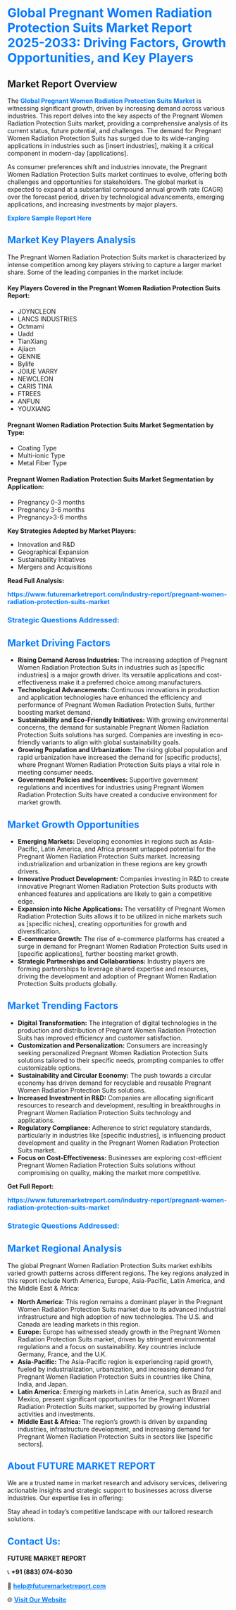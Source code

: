 <h1 style="color: #007BFF;">Global Pregnant Women Radiation Protection Suits Market Report 2025-2033: Driving Factors, Growth Opportunities, and Key Players</h1>

<section id="overview">
<h2>Market Report Overview</h2>
<p>The <a href="https://www.futuremarketreport.com/industry-report/pregnant-women-radiation-protection-suits-market" style="color: #007BFF; text-decoration: none;"><strong>Global Pregnant Women Radiation Protection Suits Market</strong></a> is witnessing significant growth, driven by increasing demand across various industries. This report delves into the key aspects of the Pregnant Women Radiation Protection Suits market, providing a comprehensive analysis of its current status, future potential, and challenges. The demand for Pregnant Women Radiation Protection Suits has surged due to its wide-ranging applications in industries such as [insert industries], making it a critical component in modern-day [applications].</p>
<p>As consumer preferences shift and industries innovate, the Pregnant Women Radiation Protection Suits market continues to evolve, offering both challenges and opportunities for stakeholders. The global market is expected to expand at a substantial compound annual growth rate (CAGR) over the forecast period, driven by technological advancements, emerging applications, and increasing investments by major players.</p>
</section>

<section id="overview">
<p><a href="https://www.futuremarketreport.com/request-sample/reportId=86378" style="color: #007BFF; text-decoration: none;"><strong>Explore Sample Report Here</strong></a></p>
</section>

<section id="key-players">
<h2 style="color: #007BFF;">Market Key Players Analysis</h2>
<p>The Pregnant Women Radiation Protection Suits market is characterized by intense competition among key players striving to capture a larger market share. Some of the leading companies in the market include:</p>
<h4>Key Players Covered in the Pregnant Women Radiation Protection Suits Report:</h4>
<ul><li>JOYNCLEON</li><li>LANCS INDUSTRIES</li><li>Octmami</li><li>Uadd</li><li>TianXiang</li><li>Ajiacn</li><li>GENNIE</li><li>Bylife</li><li>JOIUE VARRY</li><li>NEWCLEON</li><li>CARIS TINA</li><li>FTREES</li><li>ANFUN</li><li>YOUXIANG</li></ul>
<h4>Pregnant Women Radiation Protection Suits Market Segmentation by Type:</h4>
<ul><li>Coating Type</li><li>Multi-ionic Type</li><li>Metal Fiber Type</li></ul>

<h4>Pregnant Women Radiation Protection Suits Market Segmentation by Application:</h4>
<ul><li>Pregnancy 0-3 months</li><li>Pregnancy 3-6 months</li><li>Pregnancy&gt;3-6 months</li></ul>
<p><strong>Key Strategies Adopted by Market Players:</strong></p>
<ul>
<li>Innovation and R&D</li>
<li>Geographical Expansion</li>
<li>Sustainability Initiatives</li>
<li>Mergers and Acquisitions</li>
</ul>
</section>

<section>
<p><strong>Read Full Analysis: </strong></p><a href="https://www.futuremarketreport.com/industry-report/pregnant-women-radiation-protection-suits-market" style="color: #007BFF; text-decoration: none;"><strong>https://www.futuremarketreport.com/industry-report/pregnant-women-radiation-protection-suits-market</strong></a>
<h3 style="color: #007BFF;">Strategic Questions Addressed:</h3>
</section>

<section id="driving-factors">
<h2 style="color: #007BFF;">Market Driving Factors</h2>
<ul>
<li><strong>Rising Demand Across Industries:</strong> The increasing adoption of Pregnant Women Radiation Protection Suits in industries such as [specific industries] is a major growth driver. Its versatile applications and cost-effectiveness make it a preferred choice among manufacturers.</li>
<li><strong>Technological Advancements:</strong> Continuous innovations in production and application technologies have enhanced the efficiency and performance of Pregnant Women Radiation Protection Suits, further boosting market demand.</li>
<li><strong>Sustainability and Eco-Friendly Initiatives:</strong> With growing environmental concerns, the demand for sustainable Pregnant Women Radiation Protection Suits solutions has surged. Companies are investing in eco-friendly variants to align with global sustainability goals.</li>
<li><strong>Growing Population and Urbanization:</strong> The rising global population and rapid urbanization have increased the demand for [specific products], where Pregnant Women Radiation Protection Suits plays a vital role in meeting consumer needs.</li>
<li><strong>Government Policies and Incentives:</strong> Supportive government regulations and incentives for industries using Pregnant Women Radiation Protection Suits have created a conducive environment for market growth.</li>
</ul>
</section>

<section id="growth-opportunities">
<h2 style="color: #007BFF;">Market Growth Opportunities</h2>
<ul>
<li><strong>Emerging Markets:</strong> Developing economies in regions such as Asia-Pacific, Latin America, and Africa present untapped potential for the Pregnant Women Radiation Protection Suits market. Increasing industrialization and urbanization in these regions are key growth drivers.</li>
<li><strong>Innovative Product Development:</strong> Companies investing in R&D to create innovative Pregnant Women Radiation Protection Suits products with enhanced features and applications are likely to gain a competitive edge.</li>
<li><strong>Expansion into Niche Applications:</strong> The versatility of Pregnant Women Radiation Protection Suits allows it to be utilized in niche markets such as [specific niches], creating opportunities for growth and diversification.</li>
<li><strong>E-commerce Growth:</strong> The rise of e-commerce platforms has created a surge in demand for Pregnant Women Radiation Protection Suits used in [specific applications], further boosting market growth.</li>
<li><strong>Strategic Partnerships and Collaborations:</strong> Industry players are forming partnerships to leverage shared expertise and resources, driving the development and adoption of Pregnant Women Radiation Protection Suits products globally.</li>
</ul>
</section>

<section id="trending-factors">
<h2 style="color: #007BFF;">Market Trending Factors</h2>
<ul>
<li><strong>Digital Transformation:</strong> The integration of digital technologies in the production and distribution of Pregnant Women Radiation Protection Suits has improved efficiency and customer satisfaction.</li>
<li><strong>Customization and Personalization:</strong> Consumers are increasingly seeking personalized Pregnant Women Radiation Protection Suits solutions tailored to their specific needs, prompting companies to offer customizable options.</li>
<li><strong>Sustainability and Circular Economy:</strong> The push towards a circular economy has driven demand for recyclable and reusable Pregnant Women Radiation Protection Suits solutions.</li>
<li><strong>Increased Investment in R&D:</strong> Companies are allocating significant resources to research and development, resulting in breakthroughs in Pregnant Women Radiation Protection Suits technology and applications.</li>
<li><strong>Regulatory Compliance:</strong> Adherence to strict regulatory standards, particularly in industries like [specific industries], is influencing product development and quality in the Pregnant Women Radiation Protection Suits market.</li>
<li><strong>Focus on Cost-Effectiveness:</strong> Businesses are exploring cost-efficient Pregnant Women Radiation Protection Suits solutions without compromising on quality, making the market more competitive.</li>
</ul>
</section>

<section>
<p><strong>Get Full Report: </strong></p><a href="https://www.futuremarketreport.com/industry-report/pregnant-women-radiation-protection-suits-market" style="color: #007BFF; text-decoration: none;"><strong>https://www.futuremarketreport.com/industry-report/pregnant-women-radiation-protection-suits-market</strong></a>
<h3 style="color: #007BFF;">Strategic Questions Addressed:</h3>
</section>


<section id="regional-analysis">
<h2 style="color: #007BFF;">Market Regional Analysis</h2>
<p>The global Pregnant Women Radiation Protection Suits market exhibits varied growth patterns across different regions. The key regions analyzed in this report include North America, Europe, Asia-Pacific, Latin America, and the Middle East & Africa:</p>
<ul>
<li><strong>North America:</strong> This region remains a dominant player in the Pregnant Women Radiation Protection Suits market due to its advanced industrial infrastructure and high adoption of new technologies. The U.S. and Canada are leading markets in this region.</li>
<li><strong>Europe:</strong> Europe has witnessed steady growth in the Pregnant Women Radiation Protection Suits market, driven by stringent environmental regulations and a focus on sustainability. Key countries include Germany, France, and the U.K.</li>
<li><strong>Asia-Pacific:</strong> The Asia-Pacific region is experiencing rapid growth, fueled by industrialization, urbanization, and increasing demand for Pregnant Women Radiation Protection Suits in countries like China, India, and Japan.</li>
<li><strong>Latin America:</strong> Emerging markets in Latin America, such as Brazil and Mexico, present significant opportunities for the Pregnant Women Radiation Protection Suits market, supported by growing industrial activities and investments.</li>
<li><strong>Middle East & Africa:</strong> The region’s growth is driven by expanding industries, infrastructure development, and increasing demand for Pregnant Women Radiation Protection Suits in sectors like [specific sectors].</li>
</ul>
</section>

<footer>
<h2 style="color: #007BFF;">About FUTURE MARKET REPORT</h2>
<p>We are a trusted name in market research and advisory services, delivering actionable insights and strategic support to businesses across diverse industries. Our expertise lies in offering:</p>

<p>Stay ahead in today’s competitive landscape with our tailored research solutions.</p>

<h2 style="color: #007BFF;">Contact Us:</h2>
<p><strong>FUTURE MARKET REPORT</strong></p>
<p>📞 <strong>+91 (883) 074-8030</strong></p>
<p>📧 <strong><a href="mailto:help@futuremarketreport.com" style="color: #007BFF;">help@futuremarketreport.com</a></strong></p>
<p>🌐 <strong><a href="https://www.futuremarketreport.com/" style="color: #007BFF;">Visit Our Website</a></strong></p>
</footer>